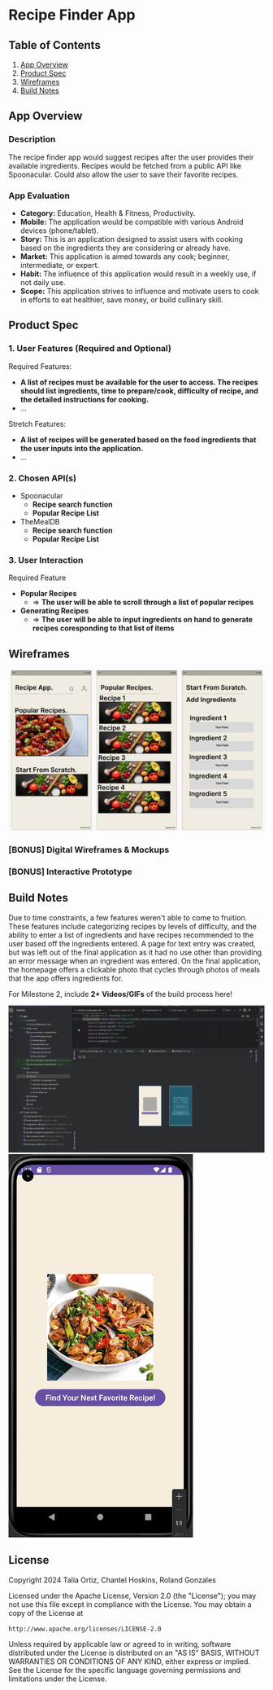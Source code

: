 # **Recipe Finder App**

## Table of Contents

1. [App Overview](#App-Overview)
1. [Product Spec](#Product-Spec)
1. [Wireframes](#Wireframes)
1. [Build Notes](#Build-Notes)

## App Overview

### Description 

The recipe finder app would suggest recipes after the user provides their available ingredients. Recipes would be fetched from a public API like Spoonacular. Could also allow the user to save their favorite recipes.

### App Evaluation

<!-- Evaluation of your app across the following attributes -->

- **Category:** Education, Health & Fitness, Productivity.
- **Mobile:** The application would be compatible with various Android devices (phone/tablet).
- **Story:** This is an application designed to assist users with cooking based on the ingredients they are considering or already have.
- **Market:** This application is aimed towards any cook; beginner, intermediate, or expert.
- **Habit:** The influence of this application would result in a weekly use, if not daily use.
- **Scope:** This application strives to influence and motivate users to cook in efforts to eat healthier, save money, or build cullinary skill.

## Product Spec

### 1. User Features (Required and Optional)

Required Features:

- **A list of recipes must be available for the user to access. The recipes should list ingredients, time to prepare/cook, difficulty of recipe, and the detailed instructions for cooking.**
- ...

Stretch Features:

- **A list of recipes will be generated based on the food ingredients that the user inputs into the application.**
- ...

### 2. Chosen API(s)

- Spoonacular
  - **Recipe search function**
  - **Popular Recipe List**
- TheMealDB
  - **Recipe search function**
  - **Popular Recipe List**

### 3. User Interaction

Required Feature

- **Popular Recipes**
  - => **The user will be able to scroll through a list of popular recipes**
- **Generating Recipes**
  - => **The user will be able to input ingredients on hand to generate recipes coresponding to that list of items**

## Wireframes

<img src="https://github.com/rgonz0117/AND101-Milestone-1/blob/main/Food%20Recipe%20Application.JPG" width=600>

### [BONUS] Digital Wireframes & Mockups

### [BONUS] Interactive Prototype

## Build Notes

Due to time constraints, a few features weren't able to come to fruition. These features include categorizing recipes by levels of 
difficulty, and the ability to enter a list of ingredients and have recipes recommended to the user based off the ingredients
entered. A page for text entry was created, but was left out of the final application as it had no use other than providing an error
message when an ingredient was entered. On the final application, the homepage offers a clickable photo that cycles through photos
of meals that the app offers ingredients for.

For Milestone 2, include **2+ Videos/GIFs** of the build process here!

<img src='https://github.com/rgonz0117/RecipeFinder/blob/master/RecipeFinderStartup.gif' title='Video Demo' width='' alt='Video Demo' />
<img src='https://github.com/rgonz0117/RecipeFinder/blob/master/RecipeFinder.gif' title='Video Demo' width='' alt='Video Demo' />

## License

Copyright 2024 Talia Ortiz, Chantel Hoskins, Roland Gonzales

Licensed under the Apache License, Version 2.0 (the "License");
you may not use this file except in compliance with the License.
You may obtain a copy of the License at

    http://www.apache.org/licenses/LICENSE-2.0

Unless required by applicable law or agreed to in writing, software
distributed under the License is distributed on an "AS IS" BASIS,
WITHOUT WARRANTIES OR CONDITIONS OF ANY KIND, either express or implied.
See the License for the specific language governing permissions and
limitations under the License.
